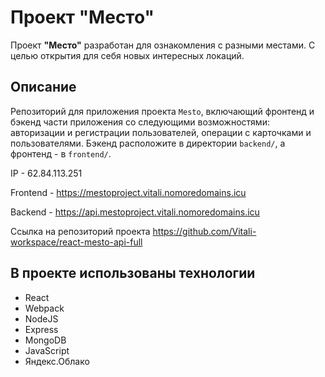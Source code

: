 # Проект "Место"

Проект **"Место"** разработан для ознакомления с разными местами. С целью открытия для себя новых интересных локаций.

## Описание
Репозиторий для приложения проекта `Mesto`, включающий фронтенд и бэкенд части приложения со следующими возможностями: авторизации и регистрации пользователей, операции с карточками и пользователями. Бэкенд расположите в директории `backend/`, а фронтенд - в `frontend/`. 


IP - 62.84.113.251

Frontend - https://mestoproject.vitali.nomoredomains.icu

Backend - https://api.mestoproject.vitali.nomoredomains.icu

Ссылка на репозиторий проекта https://github.com/Vitali-workspace/react-mesto-api-full

## В проекте использованы технологии
- React
- Webpack
- NodeJS
- Express
- MongoDB
- JavaScript
- Яндекс.Облако

